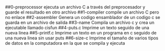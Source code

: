 ##0-preprocessor
ejecuta un archivo C a través del preprocesador y guarde el resultado en otro archivo
##1-compiler
compile un archivo C pero no enlace
##2-assembler
Genera un codigo ensamblador de un codigo c se guarda en un archivo de salida
##3-name
Compila un archivo c y crea un ejecutable llamado cisfun
##4-puts.c
Imprime un texto seguido de una nueva linea
##5-printf.c
Imprime un texto en un programa en c seguido de una nueva linea sin usar puts
##6-size-c
Imprime el tamaño de varios tipos de datos en la computadora en la que se compila y ejecuta

